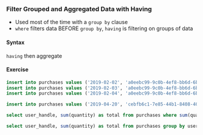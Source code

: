 ### Filter Grouped and Aggregated Data with Having

- Used most of the time with a `group by` clause
- `where` filters data BEFORE `group by`, `having` is filtering on groups of data

#### Syntax

`having` then aggregate

#### Exercise

```sql
insert into purchases values ('2019-02-02', 'a0eebc99-9c0b-4ef8-bb6d-6bb9bd380a11', uuid_generate_v4(), 1);
insert into purchases values ('2019-02-03', 'a0eebc99-9c0b-4ef8-bb6d-6bb9bd380a11', uuid_generate_v4(), 2);
insert into purchases values ('2019-02-04', 'a0eebc99-9c0b-4ef8-bb6d-6bb9bd380a11', uuid_generate_v4(), 3);

insert into purchases values ('2019-04-20', 'cebfb6c1-7e85-44b1-8408-4084d38f87dd', uuid_generate_v4(), 3);

select user_handle, sum(quantity) as total from purchases where sum(quantity) > 5 group by user_handle;

select user_handle, sum(quantity) as total from purchases group by user_handle having sum(quantity) > 5;

```
